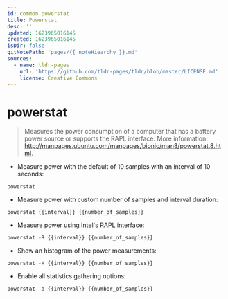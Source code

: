 ```yaml
---
id: common.powerstat
title: Powerstat
desc: ''
updated: 1623965016145
created: 1623965016145
isDir: false
gitNotePath: 'pages/{{ noteHiearchy }}.md'
sources:
  - name: tldr-pages
    url: 'https://github.com/tldr-pages/tldr/blob/master/LICENSE.md'
    license: Creative Commons
---
```

# powerstat

> Measures the power consumption of a computer that has a battery power source or supports the RAPL interface.
> More information: <http://manpages.ubuntu.com/manpages/bionic/man8/powerstat.8.html>.

- Measure power with the default of 10 samples with an interval of 10 seconds:

`powerstat`

- Measure power with custom number of samples and interval duration:

`powerstat {{interval}} {{number_of_samples}}`

- Measure power using Intel's RAPL interface:

`powerstat -R {{interval}} {{number_of_samples}}`

- Show an histogram of the power measurements:

`powerstat -H {{interval}} {{number_of_samples}}`

- Enable all statistics gathering options:

`powerstat -a {{interval}} {{number_of_samples}}`

